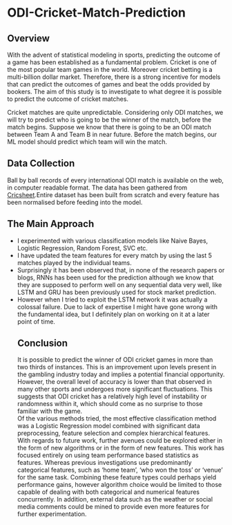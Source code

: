 # ODI-Cricket-Match-Prediction

<h2>Overview</h2>
<p>
With the advent of statistical modeling in sports, predicting the outcome of a game has been established as a fundamental problem. Cricket is one of the most popular team games in the world. Moreover cricket betting is a multi-billion dollar market. Therefore, there is a strong incentive for models that can predict the outcomes of games and beat the odds provided by bookers. The aim of this study is to investigate to what degree it is possible to predict the outcome of cricket matches.
</p>
<p>
Cricket matches are quite unpredictable. Considering only ODI matches, we will try to predict who is going to be the winner of the match, before the match begins. 
Suppose we know that there is going to be an ODI match between Team A and Team B in near future. Before the match begins, our ML model should predict which team will win the match.
</p>

<h2>Data Collection</h2>
Ball by ball records of every international ODI match is available on the web, in computer readable format. The data has been gathered from <a href="https://cricsheet.org/"><u>Cricsheet</u></a>.Entire dataset has been built from scratch and every feature has been normalised before feeding into the model. 
<br>
<h2>The Main Approach</h2>
<ul>
  <li>I experimented with various classification models like Naive Bayes, Logistic Regression, Random Forest, SVC etc.</li>  
  <li>I have updated the team features for every match by using the last 5 matches played by the individual teams.</li>
  <li>Surprisingly it has been observed that, in none of the research papers or blogs, RNNs has been used for the prediction although we know that they are supposed to perform well on any sequential data very well, like LSTM  and GRU has been previously used for stock market prediction. 
</li>
  <li>However when I tried to exploit the LSTM network it was actually a colossal failure. Due to lack of expertise I might have gone wrong with the fundamental idea, but I definitely plan on working on it at a later point of time.
</li>
</u>

<h2>Conclusion</h2>
It is possible to predict the winner of ODI  cricket games in more than two thirds of instances. This is an improvement upon levels present in the gambling industry today and implies a potential financial opportunity. However, the overall level of accuracy is lower than that observed in many other sports and undergoes more significant fluctuations. This suggests that ODI cricket has a relatively high level of instability or randomness within it, which should come as no surprise to those familiar with the game.<br>
Of the various methods tried, the most effective classification method was a Logistic Regression model combined with significant data preprocessing, feature selection and complex hierarchical features.<br>
With regards to future work, further avenues could be explored either in the form of new algorithms  or in the form of new features. This work has focused entirely on using team  performance based statistics as features. Whereas previous investigations  use predominantly categorical features, such as ‘home team’, ‘who won the toss’ or ‘venue’ for the same task. Combining these feature types could perhaps yield performance gains, however algorithm choice would be limited to those capable of dealing with both categorical and numerical features concurrently. In addition, external data such as the weather or social media comments could be mined to provide even more features for further experimentation.

